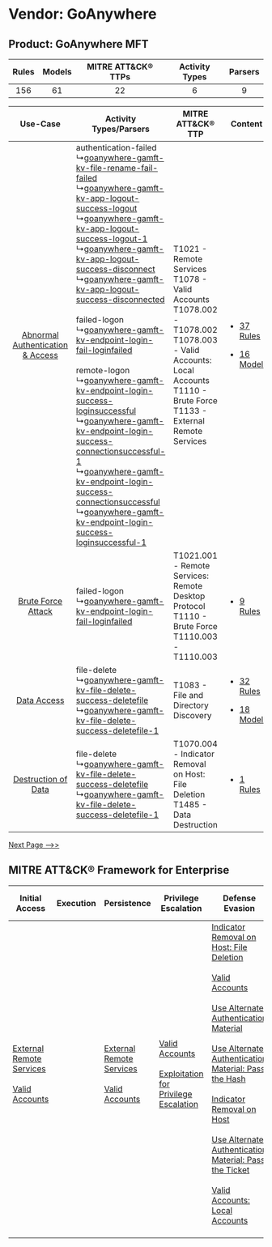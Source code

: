 Vendor: GoAnywhere
==================
Product: GoAnywhere MFT
-----------------------
| Rules | Models | MITRE ATT&CK® TTPs | Activity Types | Parsers |
|:-----:|:------:|:------------------:|:--------------:|:-------:|
|  156  |   61   |         22         |       6        |    9    |

|    Use-Case    | Activity Types/Parsers    | MITRE ATT&CK® TTP    | Content    |
|:----:| ---- | ---- | ---- |
| [Abnormal Authentication & Access](../../../UseCases/uc_abnormal_authentication_&_access.md) |  authentication-failed<br> ↳[goanywhere-gamft-kv-file-rename-fail-failed](Ps/pC_goanywheregamftkvfilerenamefailfailed.md)<br> ↳[goanywhere-gamft-kv-app-logout-success-logout](Ps/pC_goanywheregamftkvapplogoutsuccesslogout.md)<br> ↳[goanywhere-gamft-kv-app-logout-success-logout-1](Ps/pC_goanywheregamftkvapplogoutsuccesslogout1.md)<br> ↳[goanywhere-gamft-kv-app-logout-success-disconnect](Ps/pC_goanywheregamftkvapplogoutsuccessdisconnect.md)<br> ↳[goanywhere-gamft-kv-app-logout-success-disconnected](Ps/pC_goanywheregamftkvapplogoutsuccessdisconnected.md)<br><br> failed-logon<br> ↳[goanywhere-gamft-kv-endpoint-login-fail-loginfailed](Ps/pC_goanywheregamftkvendpointloginfailloginfailed.md)<br><br> remote-logon<br> ↳[goanywhere-gamft-kv-endpoint-login-success-loginsuccessful](Ps/pC_goanywheregamftkvendpointloginsuccessloginsuccessful.md)<br> ↳[goanywhere-gamft-kv-endpoint-login-success-connectionsuccessful-1](Ps/pC_goanywheregamftkvendpointloginsuccessconnectionsuccessful1.md)<br> ↳[goanywhere-gamft-kv-endpoint-login-success-connectionsuccessful](Ps/pC_goanywheregamftkvendpointloginsuccessconnectionsuccessful.md)<br> ↳[goanywhere-gamft-kv-endpoint-login-success-loginsuccessful-1](Ps/pC_goanywheregamftkvendpointloginsuccessloginsuccessful1.md)<br> | T1021 - Remote Services<br>T1078 - Valid Accounts<br>T1078.002 - T1078.002<br>T1078.003 - Valid Accounts: Local Accounts<br>T1110 - Brute Force<br>T1133 - External Remote Services<br> | [<ul><li>37 Rules</li></ul><ul><li>16 Models</li></ul>](RM/r_m_goanywhere_goanywhere_mft_Abnormal_Authentication_&_Access.md) |
|    [Brute Force Attack](../../../UseCases/uc_brute_force_attack.md)    |  failed-logon<br> ↳[goanywhere-gamft-kv-endpoint-login-fail-loginfailed](Ps/pC_goanywheregamftkvendpointloginfailloginfailed.md)<br>    | T1021.001 - Remote Services: Remote Desktop Protocol<br>T1110 - Brute Force<br>T1110.003 - T1110.003<br>    | [<ul><li>9 Rules</li></ul>](RM/r_m_goanywhere_goanywhere_mft_Brute_Force_Attack.md)    |
|    [Data Access](../../../UseCases/uc_data_access.md)    |  file-delete<br> ↳[goanywhere-gamft-kv-file-delete-success-deletefile](Ps/pC_goanywheregamftkvfiledeletesuccessdeletefile.md)<br> ↳[goanywhere-gamft-kv-file-delete-success-deletefile-1](Ps/pC_goanywheregamftkvfiledeletesuccessdeletefile1.md)<br>    | T1083 - File and Directory Discovery<br>    | [<ul><li>32 Rules</li></ul><ul><li>18 Models</li></ul>](RM/r_m_goanywhere_goanywhere_mft_Data_Access.md)    |
|    [Destruction of Data](../../../UseCases/uc_destruction_of_data.md)    |  file-delete<br> ↳[goanywhere-gamft-kv-file-delete-success-deletefile](Ps/pC_goanywheregamftkvfiledeletesuccessdeletefile.md)<br> ↳[goanywhere-gamft-kv-file-delete-success-deletefile-1](Ps/pC_goanywheregamftkvfiledeletesuccessdeletefile1.md)<br>    | T1070.004 - Indicator Removal on Host: File Deletion<br>T1485 - Data Destruction<br>    | [<ul><li>1 Rules</li></ul>](RM/r_m_goanywhere_goanywhere_mft_Destruction_of_Data.md)    |
[Next Page -->>](2_ds_goanywhere_goanywhere_mft.md)

MITRE ATT&CK® Framework for Enterprise
--------------------------------------
| Initial Access                                                                                                                                   | Execution | Persistence                                                                                                                                      | Privilege Escalation                                                                                                                                          | Defense Evasion                                                                                                                                                                                                                                                                                                                                                                                                                                                                                                                                                                                                                                                 | Credential Access                                                                                                                                                                                                                                                                                                                                | Discovery                                                                                                                                                     | Lateral Movement                                                                                                                                                                                                                                                                                                                                    | Collection | Command and Control                                                                                                                       | Exfiltration | Impact                                                                |
| ------------------------------------------------------------------------------------------------------------------------------------------------ | --------- | ------------------------------------------------------------------------------------------------------------------------------------------------ | ------------------------------------------------------------------------------------------------------------------------------------------------------------- | --------------------------------------------------------------------------------------------------------------------------------------------------------------------------------------------------------------------------------------------------------------------------------------------------------------------------------------------------------------------------------------------------------------------------------------------------------------------------------------------------------------------------------------------------------------------------------------------------------------------------------------------------------------- | ------------------------------------------------------------------------------------------------------------------------------------------------------------------------------------------------------------------------------------------------------------------------------------------------------------------------------------------------ | ------------------------------------------------------------------------------------------------------------------------------------------------------------- | --------------------------------------------------------------------------------------------------------------------------------------------------------------------------------------------------------------------------------------------------------------------------------------------------------------------------------------------------- | ---------- | ----------------------------------------------------------------------------------------------------------------------------------------- | ------------ | --------------------------------------------------------------------- |
| [External Remote Services](https://attack.mitre.org/techniques/T1133)<br><br>[Valid Accounts](https://attack.mitre.org/techniques/T1078)<br><br> |           | [External Remote Services](https://attack.mitre.org/techniques/T1133)<br><br>[Valid Accounts](https://attack.mitre.org/techniques/T1078)<br><br> | [Valid Accounts](https://attack.mitre.org/techniques/T1078)<br><br>[Exploitation for Privilege Escalation](https://attack.mitre.org/techniques/T1068)<br><br> | [Indicator Removal on Host: File Deletion](https://attack.mitre.org/techniques/T1070/004)<br><br>[Valid Accounts](https://attack.mitre.org/techniques/T1078)<br><br>[Use Alternate Authentication Material](https://attack.mitre.org/techniques/T1550)<br><br>[Use Alternate Authentication Material: Pass the Hash](https://attack.mitre.org/techniques/T1550/002)<br><br>[Indicator Removal on Host](https://attack.mitre.org/techniques/T1070)<br><br>[Use Alternate Authentication Material: Pass the Ticket](https://attack.mitre.org/techniques/T1550/003)<br><br>[Valid Accounts: Local Accounts](https://attack.mitre.org/techniques/T1078/003)<br><br> | [Brute Force](https://attack.mitre.org/techniques/T1110)<br><br>[Steal or Forge Kerberos Tickets](https://attack.mitre.org/techniques/T1558)<br><br>[Credentials from Password Stores](https://attack.mitre.org/techniques/T1555)<br><br>[Steal or Forge Kerberos Tickets: Kerberoasting](https://attack.mitre.org/techniques/T1558/003)<br><br> | [File and Directory Discovery](https://attack.mitre.org/techniques/T1083)<br><br>[Remote System Discovery](https://attack.mitre.org/techniques/T1018)<br><br> | [Exploitation of Remote Services](https://attack.mitre.org/techniques/T1210)<br><br>[Remote Services](https://attack.mitre.org/techniques/T1021)<br><br>[Use Alternate Authentication Material](https://attack.mitre.org/techniques/T1550)<br><br>[Remote Services: Remote Desktop Protocol](https://attack.mitre.org/techniques/T1021/001)<br><br> |            | [Proxy: Multi-hop Proxy](https://attack.mitre.org/techniques/T1090/003)<br><br>[Proxy](https://attack.mitre.org/techniques/T1090)<br><br> |              | [Data Destruction](https://attack.mitre.org/techniques/T1485)<br><br> |